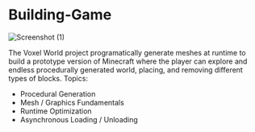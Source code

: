 # Building-Game
![Screenshot (1)](https://github.com/Wintersongtopaz/Building-Game/assets/144738996/97db5af8-9808-4210-bfbf-5a4fccceb8dd)

 The Voxel World project programatically generate meshes at runtime to build a prototype version of Minecraft where the player can explore and endless procedurally generated world, placing, and removing different types of blocks.
 Topics:
- Procedural Generation
- Mesh / Graphics Fundamentals
- Runtime Optimization
- Asynchronous Loading / Unloading
